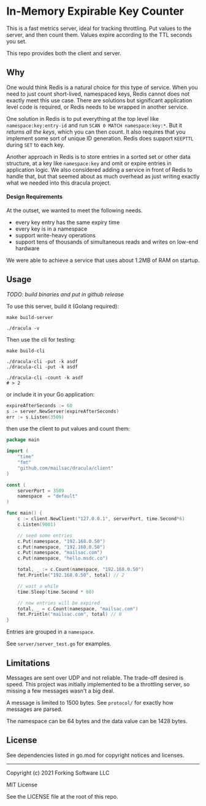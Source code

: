 # In-Memory Expirable Key Counter

This is a fast metrics server, ideal for tracking throttling. Put values to the server, and then count them. Values
expire according to the TTL seconds you set.

This repo provides both the client and server.

## Why

One would think Redis is a natural choice for this type of service. When you need to just count short-lived, namespaced
keys, Redis cannot does not exactly meet this use case. There are solutions but significant application level code is
required, or Redis needs to be wrapped in another service.

One solution in Redis is to put everything at the top level like `namespace:key:entry-id` and
run `SCAN 0 MATCH namespace:key:*`. But it *returns all the keys*, which you can then count. It also requires that you
implement some sort of unique ID generation. Redis does support `KEEPTTL` during `SET` to each key.

Another approach in Redis is to store entries in a sorted set or other data structure, at a key like `namespace:key` and
omit or expire entries in application logic. We also considered adding a service in front of Redis to handle that, but
that seemed about as much overhead as just writing exactly what we needed into this dracula project.

#### Design Requirements

At the outset, we wanted to meet the following needs.

- every key entry has the same expiry time
- every key is in a namespace
- support write-heavy operations
- support tens of thousands of simultaneous reads and writes on low-end hardware

We were able to achieve a service that uses about 1.2MB of RAM on startup.

## Usage

*TODO: build binaries and put in github release*

To use this server, build it (Golang required):

```
make build-server

./dracula -v
```

Then use the cli for testing:

```
make build-cli

./dracula-cli -put -k asdf
./dracula-cli -put -k asdf

./dracula-cli -count -k asdf
# > 2
```

or include it in your Go application:

```go
expireAfterSeconds := 60
s := server.NewServer(expireAfterSeconds)
err := s.Listen(3509)
```

then use the client to put values and count them:

```go
package main

import (
	"time"
	"fmt"
	"github.com/mailsac/dracula/client"
)

const (
	serverPort = 3509
	namespace  = "default"
)

func main() {
	c := client.NewClient("127.0.0.1", serverPort, time.Second*6)
	c.Listen(9001)

	// seed some entries
	c.Put(namespace, "192.168.0.50")
	c.Put(namespace, "192.168.0.50")
	c.Put(namespace, "mailsac.com")
	c.Put(namespace, "hello.msdc.co")

	total, _ := c.Count(namespace, "192.168.0.50")
	fmt.Println("192.168.0.50", total) // 2

	// wait a while
	time.Sleep(time.Second * 60)

	// now entries will be expired
	total, _ = c.Count(namespace, "mailsac.com")
	fmt.Println("mailsac.com", total) // 0
}

```

Entries are grouped in a `namespace`.

See `server/server_test.go` for examples.

## Limitations

Messages are sent over UDP and not reliable. The trade-off desired is speed. This project was initially implemented to
be a throttling server, so missing a few messages wasn't a big deal.

A message is limited to 1500 bytes. See `protocol/` for exactly how messages are parsed.

The namespace can be 64 bytes and the data value can be 1428 bytes.

## License

See dependencies listed in go.mod for copyright notices and licenses.

----

Copyright (c) 2021 Forking Software LLC

MIT License

See the LICENSE file at the root of this repo.
